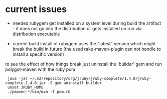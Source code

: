 current issues
==============

* needed rubygem get installed on a system level during build the artifact - it does not go into the distribution or gets installed on run via distribution executable

* current build install of rubygem uses the "latest" version which might break the build in future (the used rake-maven-plugin can not handle to install a specific version)

to see the effect of how things break just uninstall the 'builder' gem and run polygot-maven with the ruby pom

     java -jar ~/.m2/repository/org/jruby/jruby-complete/1.4.0/jruby-complete-1.4.0.jar -S gem uninstall builder
     unset JRUBY_HOME
     ./pmaven-*/bin/mvn -f pom.rb 
